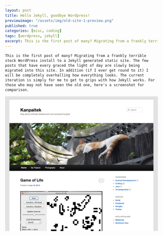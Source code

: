 ```yaml
---
layout: post
title: Hello Jekyll, goodbye Wordpress!
previewimage: "/assets/img/old-site-1-preview.png"
published: true
categories: [misc, coding]
tags: [wordpress, jekyll]
excerpt: This is the first post of many? Migrating from a frankly terrible stock WordPress install to a Jekyll generated static site. The few posts that have every graced the light of day are slowly being migrated into this site. In addition (if I ever get round to it) I will be completely overhalling how everything looks. The current iteration is simply for me to get to grips with how Jekyll works. For those who may not have seen the old one, here's a screenshot for comparison. 
---
```


<div class="mdl-cell mdl-cell--12-col mdl-card__supporting-text no-padding">
<p>

	This is the first post of many? Migrating from a frankly terrible stock WordPress install to a Jekyll generated static site. The few posts that have every graced the light of day are slowly being migrated into this site. In addition (if I ever get round to it) I will be completely overhalling how everything looks. The current iteration is simply for me to get to grips with how Jekyll works. For those who may not have seen the old one, here's a screenshot for comparison.
</p>
<div>
<div class="mdl-card__media">
	<img class="article-image" src="/assets/img/old-site-1.png" border="0" alt="">
</div>
